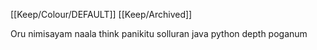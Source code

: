 [[Keep/Colour/DEFAULT]] [[Keep/Archived]] 

Oru nimisayam naala think panikitu solluran java python depth poganum
